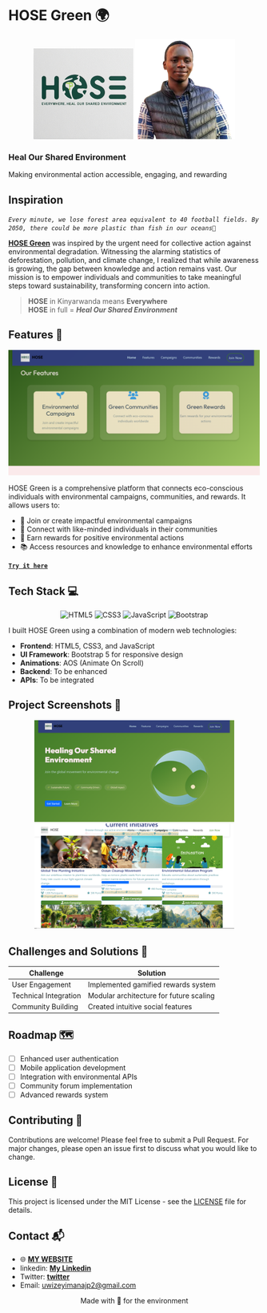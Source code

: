# HOSE Green 🌍
<div align="center">
  <img src="assets/images/hose-logo.png" alt="HOSE Logo" width="200"/>
    <img src="assets/images/profile-image.png" alt="profile image" width="200" height="200" style="object-fit: cover;"/>
  </div>
  <h3>Heal Our Shared Environment</h3>
  <p>Making environmental action accessible, engaging, and rewarding</p>
</div>

## Inspiration
_```Every minute, we lose forest area equivalent to 40 football fields. By 2050, there could be more plastic than fish in our oceans🥺```_

**[HOSE Green](https://ujpm.github.io/HOSE-Green/)** was inspired by the urgent need for collective action against environmental degradation. Witnessing the alarming statistics of deforestation, pollution, and climate change, I realized that while awareness is growing, the gap between knowledge and action remains vast. Our mission is to empower individuals and communities to take meaningful steps toward sustainability, transforming concern into action.

> **HOSE** in Kinyarwanda means **Everywhere**  
> **HOSE** in full = **_Heal Our Shared Environment_**

## Features 🌟

<div align="center">
  <img src="assets/images/features-preview.png" alt="Features Preview" width="600"/>
</div>

HOSE Green is a comprehensive platform that connects eco-conscious individuals with environmental campaigns, communities, and rewards. It allows users to:
- 🌱 Join or create impactful environmental campaigns
- 👥 Connect with like-minded individuals in their communities
- 🎯 Earn rewards for positive environmental actions
- 📚 Access resources and knowledge to enhance environmental efforts

**[```Try it here```](https://ujpm.github.io/HOSE-Green/)**

## Tech Stack 💻

<div align="center">
  <img src="https://img.shields.io/badge/HTML5-E34F26?style=for-the-badge&logo=html5&logoColor=white" alt="HTML5"/>
  <img src="https://img.shields.io/badge/CSS3-1572B6?style=for-the-badge&logo=css3&logoColor=white" alt="CSS3"/>
  <img src="https://img.shields.io/badge/JavaScript-F7DF1E?style=for-the-badge&logo=javascript&logoColor=black" alt="JavaScript"/>
  <img src="https://img.shields.io/badge/Bootstrap-563D7C?style=for-the-badge&logo=bootstrap&logoColor=white" alt="Bootstrap"/>
</div>

I built HOSE Green using a combination of modern web technologies:
- **Frontend**: HTML5, CSS3, and JavaScript
- **UI Framework**: Bootstrap 5 for responsive design
- **Animations**: AOS (Animate On Scroll)
- **Backend**: To be enhanced
- **APIs**: To be integrated

## Project Screenshots 📸

<div align="center">
  <img src="assets/images/screenshot-home.png" alt="Home Page" width="400"/>
  <img src="assets/images/screenshot-campaigns.png" alt="Campaigns Page" width="400"/>
</div>

## Challenges and Solutions 🎯

| Challenge | Solution |
|-----------|----------|
| User Engagement | Implemented gamified rewards system |
| Technical Integration | Modular architecture for future scaling |
| Community Building | Created intuitive social features |

## Roadmap 🗺️

- [ ] Enhanced user authentication
- [ ] Mobile application development
- [ ] Integration with environmental APIs
- [ ] Community forum implementation
- [ ] Advanced rewards system

## Contributing 🤝

Contributions are welcome! Please feel free to submit a Pull Request. For major changes, please open an issue first to discuss what you would like to change.

## License 📄

This project is licensed under the MIT License - see the [LICENSE](LICENSE) file for details.

## Contact 📬

- 🌐 **[MY WEBSITE](https://portifolio-cgu.pages.dev)**
- linkedin: **[My Linkedin](https://www.linkedin.com/in/ujeanpierre45/)**
- Twitter: **[twitter](https://x.com/Uwizeyi30479056)**
- Email: uwizeyimanajp2@gmail.com

<div align="center">
  <p>Made with 💚 for the environment</p>
</div>

